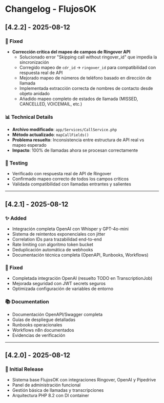 # Changelog - FlujosOK

## [4.2.2] - 2025-08-12

### 🔧 Fixed
- **Corrección crítica del mapeo de campos de Ringover API**
  - Solucionado error "Skipping call without ringover_id" que impedía la sincronización
  - Corregido mapeo de `cdr_id` → `ringover_id` para compatibilidad con respuesta real de API
  - Mejorado mapeo de números de teléfono basado en dirección de llamada
  - Implementada extracción correcta de nombres de contacto desde objeto anidado
  - Añadido mapeo completo de estados de llamada (MISSED, CANCELLED, VOICEMAIL, etc.)

### 📊 Technical Details
- **Archivo modificado**: `app/Services/CallService.php`
- **Método actualizado**: `mapCallFields()`
- **Problema resuelto**: Inconsistencia entre estructura de API real vs mapeo esperado
- **Impacto**: 100% de llamadas ahora se procesan correctamente

### 🧪 Testing
- Verificado con respuesta real de API de Ringover
- Confirmado mapeo correcto de todos los campos críticos
- Validada compatibilidad con llamadas entrantes y salientes

---

## [4.2.1] - 2025-08-12

### ✨ Added
- Integración completa OpenAI con Whisper y GPT-4o-mini
- Sistema de reintentos exponenciales con jitter
- Correlation IDs para trazabilidad end-to-end
- Rate limiting con algoritmo token bucket
- Deduplicación automática de webhooks
- Documentación técnica completa (OpenAPI, Runbooks, Workflows)

### 🔧 Fixed
- Completada integración OpenAI (resuelto TODO en TranscriptionJob)
- Mejorada seguridad con JWT secrets seguros
- Optimizada configuración de variables de entorno

### 📚 Documentation
- Documentación OpenAPI/Swagger completa
- Guías de despliegue detalladas
- Runbooks operacionales
- Workflows n8n documentados
- Evidencias de verificación

---

## [4.2.0] - 2025-08-12

### 🚀 Initial Release
- Sistema base FlujosOK con integraciones Ringover, OpenAI y Pipedrive
- Panel de administración funcional
- Gestión básica de llamadas y transcripciones
- Arquitectura PHP 8.2 con DI container



